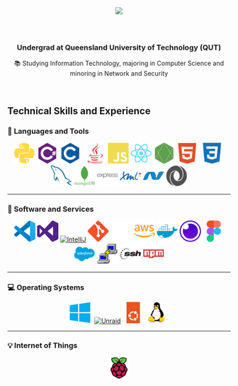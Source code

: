 

<h1 align="center">
   <img align="center" src="https://readme-typing-svg.demolab.com/?font=Aharoni.+Code&weight=600&size=35&duration=3800&pause=1000&center=true&color=90D74F&width=400&height=70&lines=Welcome+to+my+GitHub!;" />
</h1>
<br/>
<h3 align="center"> Undergrad at  Queensland University of Technology (QUT)</h3>
<div align="center">
   📚 Studying Information Technology, majoring in Computer Science and minoring in Network and Security

</div>

<br/>
<br/>

## Technical Skills and Experience

### 🧰 Languages and Tools 
<div align="center">
    <a href="https://www.python.org/" target="blank"><img src="https://raw.githubusercontent.com/devicons/devicon/master/icons/python/python-plain.svg" alt="Python" height="48rem"/></a>
    <a href="https://learn.microsoft.com/en-us/dotnet/csharp/" target="blank"><img src="https://raw.githubusercontent.com/devicons/devicon/master/icons/csharp/csharp-plain.svg" alt="C#" height="48rem" /></a>
    <img src="https://raw.githubusercontent.com/devicons/devicon/master/icons/c/c-plain.svg" alt="C" height="48rem" />&nbsp;
    <a href="https://www.java.com/en/" target="blank"><img src="https://github.com/devicons/devicon/blob/master/icons/java/java-plain.svg" alt="Java" height="48rem" /></a>
    <a href="https://www.javascript.com/" target="blank"><img src="https://raw.githubusercontent.com/devicons/devicon/master/icons/javascript/javascript-plain.svg" alt="JavaScript" height="48rem" /></a>
    <a href="https://react.dev/" target="blank"><img src="https://raw.githubusercontent.com/devicons/devicon/master/icons/react/react-original.svg" alt="React" height="48rem" /></a>
    <a href="https://nodejs.org/en" target="blank"><img src="https://raw.githubusercontent.com/devicons/devicon/master/icons/nodejs/nodejs-plain.svg" alt="NodeJS" height="48rem" /></a>
    <img src="https://raw.githubusercontent.com/devicons/devicon/master/icons/html5/html5-plain.svg" alt="HTML5" height="48rem" />&nbsp;
    <img src="https://raw.githubusercontent.com/devicons/devicon/master/icons/css3/css3-plain.svg" alt="CSS3" height="48rem" />&nbsp;
    <a href="https://www.mysql.com/" target="blank"><img src="https://github.com/devicons/devicon/blob/master/icons/mysql/mysql-original.svg" alt="MySQL" height="48rem" /></a>
    <a href="https://www.mongodb.com/" target="blank"><img src="https://github.com/devicons/devicon/blob/master/icons/mongodb/mongodb-plain-wordmark.svg" alt="MongoDB" height="48rem" /></a>
    <a href="https://expressjs.com/" target="blank"><img src="https://raw.githubusercontent.com/devicons/devicon/master/icons/express/express-original-wordmark.svg" alt="Express" height="48rem" /></a>
    <a href="" target="blank"><img src="https://github.com/devicons/devicon/blob/master/icons/xml/xml-original.svg" alt="XML" height="48rem" /></a>
    <a href="" target="blank"><img src="https://github.com/devicons/devicon/blob/master/icons/dot-net/dot-net-plain.svg" alt=".NET" height="48rem" /></a>
    <a href="" target="blank"><img src="https://github.com/devicons/devicon/blob/master/icons/json/json-plain.svg" alt="JSON" height="48rem" /></a>
</div>

---
### 📄 Software and Services 
<div align="center">
    <a href="https://code.visualstudio.com/" target="blank"><img src="https://raw.githubusercontent.com/devicons/devicon/master/icons/vscode/vscode-original.svg" alt="VSCode" height="48rem"/></a>
    <a href="https://visualstudio.microsoft.com/" target="blank"><img src="https://raw.githubusercontent.com/devicons/devicon/master/icons/visualstudio/visualstudio-plain.svg" alt="Visual Studio" height="48rem"/></a>
    <a href="https://www.jetbrains.com/idea/" target="blank"><img src="https://cdn.jsdelivr.net/gh/devicons/devicon@latest/icons/intellij/intellij-original.svg" alt="IntelliJ" height="48rem"/></a>
    <a href="https://git-scm.com/" target="blank"><img src="https://raw.githubusercontent.com/devicons/devicon/master/icons/git/git-plain.svg" alt="Git" height="48rem"/></a>
    <a href="https://github.com/" target="blank"><img src="https://github.com/bales-au/bales-au/blob/main/github.png" alt="GitHub" height="48rem"/></a>
    <a href="https://aws.amazon.com/" target="blank"><img src="https://github.com/devicons/devicon/blob/master/icons/amazonwebservices/amazonwebservices-plain-wordmark.svg" alt="AWS" height="48rem"/></a>
    <a href="https://www.docker.com/" target="blank"><img src="https://github.com/devicons/devicon/blob/master/icons/docker/docker-plain.svg" alt="Docker" height="48rem"/></a>
    <a href="https://insomnia.rest/" target="blank"><img src="https://github.com/devicons/devicon/blob/master/icons/insomnia/insomnia-original.svg" alt="Insomnia" height="48rem"/></a>
    <a href="https://www.figma.com/" target="blank"><img src="https://github.com/devicons/devicon/blob/master/icons/figma/figma-original.svg" alt="Figma" height="48rem"/></a>
    <a href="https://www.salesforce.com/au/" target="blank"><img src="https://github.com/devicons/devicon/blob/master/icons/salesforce/salesforce-original.svg" alt="Salesforce" height="48rem"/></a>
    <a href="" target="blank"><img src="https://github.com/devicons/devicon/blob/master/icons/putty/putty-original.svg" alt="PuTTY" height="48rem"/></a>
    <a href="" target="blank"><img src="https://github.com/devicons/devicon/blob/master/icons/ssh/ssh-original-wordmark.svg" alt="SSH" height="48rem"/></a>
    <a href="" target="blank"><img src="https://github.com/devicons/devicon/blob/master/icons/npm/npm-original-wordmark.svg" alt="NPM" height="48rem"/></a>
</div>

---
### 💻 Operating Systems
<div align="center">
    <img src="https://raw.githubusercontent.com/devicons/devicon/master/icons/windows8/windows8-original.svg" alt="Windows" height="48rem"/>&nbsp;
    <a href="https://unraid.net/" target="blank"><img src="https://dnld.lime-technology.com/connect/mark_gradient.png" alt="Unraid" height="48rem" /></a>
    <a href="https://ubuntu.com/" target="blank"><img src="https://github.com/devicons/devicon/blob/master/icons/ubuntu/ubuntu-original.svg" alt="Ubuntu" height="48rem"/></a>
    <img src="https://github.com/devicons/devicon/blob/master/icons/linux/linux-original.svg" alt="Linux" height="48rem"/>&nbsp;
</div>

---
### 💡 Internet of Things
<div align="center">
    <a href="https://www.raspberrypi.com/" target="blank"><img src="https://github.com/devicons/devicon/blob/master/icons/raspberrypi/raspberrypi-original.svg" alt="Raspberry Pi" height="48rem" /></a>
</div>



<br/>
<!--
## Connect With Me

### ✉ Social Media
<div align="center">
    <a href="https://www.linkedin.com/in/bailey-watts/" target="blank"><img src="https://github.com/devicons/devicon/blob/master/icons/linkedin/linkedin-original.svg" alt="Linkedin" height="48rem"/></a>
    <a href="https://github.com/bales-au" target="blank"><img src="https://github.com/bales-au/bales-au/blob/main/github.png" alt="GitHub" height="48rem"/></a>
</div>
-->
